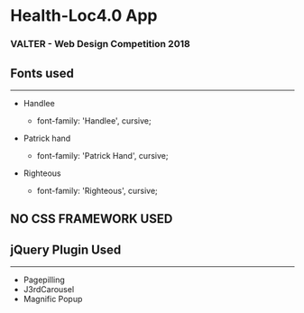 # Health-Loc4.0 App
### VALTER - Web Design Competition 2018

## Fonts used
---

- Handlee
  - font-family: 'Handlee', cursive;

- Patrick hand
  - font-family: 'Patrick Hand', cursive;

- Righteous
  - font-family: 'Righteous', cursive;


## NO CSS FRAMEWORK USED

## jQuery Plugin Used
---

- Pagepilling
- J3rdCarousel
- Magnific Popup
